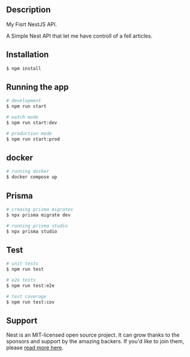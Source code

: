 ## Description

My Fisrt NestJS API.

A Simple Nest API that let me have controll of a fell articles.

## Installation

```bash
$ npm install
```

## Running the app

```bash
# development
$ npm run start

# watch mode
$ npm run start:dev

# production mode
$ npm run start:prod
```

##  docker

```bash
# running docker 
$ docker compose up
```

## Prisma

```bash
# creaing prisma migrates
$ npx prisma migrate dev

# running prisma studio
$ npx prisma studio
```

## Test

```bash
# unit tests
$ npm run test

# e2e tests
$ npm run test:e2e

# test coverage
$ npm run test:cov
```

## Support

Nest is an MIT-licensed open source project. It can grow thanks to the sponsors and support by the amazing backers. If you'd like to join them, please [read more here](https://docs.nestjs.com/support).
